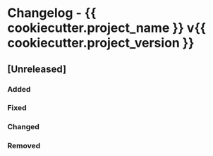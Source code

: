 # Changelog - {{ cookiecutter.project_name }} v{{ cookiecutter.project_version }} 


## [Unreleased]

### Added

### Fixed

### Changed

### Removed

